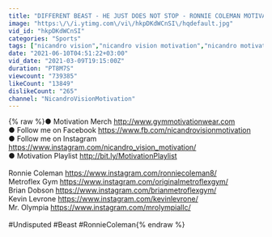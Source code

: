 ```yaml
---
title: "DIFFERENT BEAST - HE JUST DOES NOT STOP - RONNIE COLEMAN MOTIVATION"
image: "https:\/\/i.ytimg.com\/vi\/hkpDKdWCnSI\/hqdefault.jpg"
vid_id: "hkpDKdWCnSI"
categories: "Sports"
tags: ["nicandro vision","nicandro vision motivation","nicandro motivation"]
date: "2021-06-10T04:51:22+03:00"
vid_date: "2021-03-09T19:15:00Z"
duration: "PT8M7S"
viewcount: "739385"
likeCount: "13849"
dislikeCount: "265"
channel: "NicandroVisionMotivation"
---
```

{% raw %}● Motivation Merch <a rel="nofollow" target="blank" href="http://www.gymmotivationwear.com">http://www.gymmotivationwear.com</a><br />● Follow me on Facebook <a rel="nofollow" target="blank" href="https://www.fb.com/nicandrovisionmotivation">https://www.fb.com/nicandrovisionmotivation</a><br />● Follow me on Instagram <a rel="nofollow" target="blank" href="https://www.instagram.com/nicandro_vision_motivation/">https://www.instagram.com/nicandro_vision_motivation/</a><br />● Motivation Playlist <a rel="nofollow" target="blank" href="http://bit.ly/MotivationPlaylist">http://bit.ly/MotivationPlaylist</a><br /><br />Ronnie Coleman <a rel="nofollow" target="blank" href="https://www.instagram.com/ronniecoleman8/">https://www.instagram.com/ronniecoleman8/</a><br />Metroflex Gym <a rel="nofollow" target="blank" href="https://www.instagram.com/originalmetroflexgym/">https://www.instagram.com/originalmetroflexgym/</a><br />Brian Dobson <a rel="nofollow" target="blank" href="https://www.instagram.com/brianmetroflexgym/">https://www.instagram.com/brianmetroflexgym/</a><br />Kevin Levrone <a rel="nofollow" target="blank" href="https://www.instagram.com/kevinlevrone/">https://www.instagram.com/kevinlevrone/</a><br />Mr. Olympia <a rel="nofollow" target="blank" href="https://www.instagram.com/mrolympiallc/">https://www.instagram.com/mrolympiallc/</a><br /><br />#Undisputed #Beast #RonnieColeman{% endraw %}
